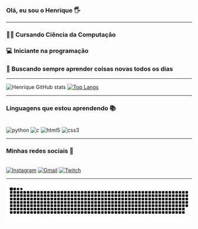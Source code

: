 ### Olá, eu sou o Henrique 🖐️
----------------
### 👨‍💻 Cursando Ciência da Computação <br>
### 💻 Iniciante na programação <br>
### 🚀 Buscando sempre aprender coisas novas todos os dias

---------------------

![Henrique GitHub stats](https://github-readme-stats.vercel.app/api?username=hewriqi&show_icons=true&theme=dark) [![Top Langs](https://github-stats-heyyczer.vercel.app/api/top-langs/?username=hewriqi&theme=dark&locale=pt-br&layout=compact)](https://github.com/HeyyCzer)

---------------------

### Linguagens que estou aprendendo 📚

<div style= "display: inline_block"><br/>
    <img align= "center" alt="python" src= https://img.shields.io/badge/Python-14354C?style=for-the-badge&logo=python&logoColor=white /> 
    <img align= "center" alt="c" src= https://img.shields.io/badge/C-00599C?style=for-the-badge&logo=c&logoColor=white />
    <img align= "center" alt="html5" src= https://img.shields.io/badge/HTML5-E34F26?style=for-the-badge&logo=html5&logoColor=white />
    <img align= "center" alt="css3" src= https://img.shields.io/badge/CSS3-1572B6?style=for-the-badge&logo=css3&logoColor=whitee />

---------------------

### Minhas redes sociais 📱
<br> [![Instagram](https://img.shields.io/badge/Instagram-E4405F?style=for-the-badge&logo=instagram&logoColor=white)](https://www.instagram.com/henjrr/) [![Gmail](https://img.shields.io/badge/Gmail-D14836?style=for-the-badge&logo=gmail&logoColor=white)](juninkgs@gmail.com)    [![Twitch](https://img.shields.io/badge/Twitch-9146FF?style=for-the-badge&logo=twitch&logoColor=white)](https://www.twitch.tv/henriqqzxw) 


---------------------

<picture align="center">
  <source media="(prefers-color-scheme: dark)" srcset="https://raw.githubusercontent.com/hewriqi/hewriqi/output/github-contribution-grid-snake-dark.svg">
  <source media="(prefers-color-scheme: light)" srcset="https://raw.githubusercontent.com/hewriqi/hewriqi/output/github-contribution-grid-snake-dark.svg">
  <img align="center" alt="github contribution grid snake animation" src="https://raw.githubusercontent.com/hewriqi/hewriqi/output/github-contribution-grid-snake.svg">
</picture>
